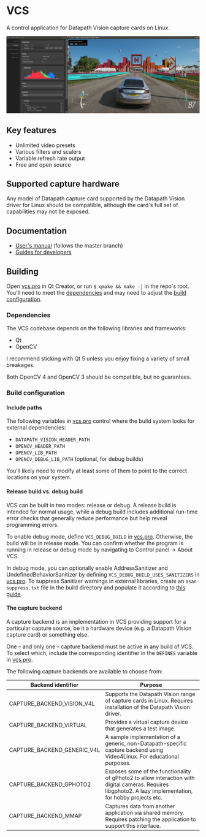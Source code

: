 # VCS

A control application for Datapath Vision capture cards on Linux.

![VCS 3.0](./screenshot.png)

## Key features

- Unlimited video presets
- Various filters and scalers
- Variable refresh rate output
- Free and open source

## Supported capture hardware

Any model of Datapath capture card supported by the Datapath Vision driver for Linux should be compatible, although the card's full set of capabilities may not be exposed.

## Documentation

- [User's manual](./docs/user/README.md) (follows the master branch)
- [Guides for developers](./docs/developer/)

## Building

Open [vcs.pro](vcs.pro) in Qt Creator, or run `$ qmake && make -j` in the repo's root. You'll need to meet the [dependencies](#dependencies) and may need to adjust the [build configuration](#build-configuration).

### Dependencies

The VCS codebase depends on the following libraries and frameworks:

- Qt
- OpenCV

I recommend sticking with Qt 5 unless you enjoy fixing a variety of small breakages.

Both OpenCV 4 and OpenCV 3 should be compatible, but no guarantees.

### Build configuration

#### Include paths

The following variables in [vcs.pro](vcs.pro) control where the build system looks for external dependencies:

- `DATAPATH_VISION_HEADER_PATH`
- `OPENCV_HEADER_PATH`
- `OPENCV_LIB_PATH`
- `OPENCV_DEBUG_LIB_PATH` (optional, for debug builds)

You'll likely need to modify at least some of them to point to the correct locations on your system.

#### Release build vs. debug build

VCS can be built in two modes: release or debug. A release build is intended for normal usage, while a debug build includes additional run-time error checks that generally reduce performance but help reveal programming errors.

To enable debug mode, define `VCS_DEBUG_BUILD` in [vcs.pro](vcs.pro). Otherwise, the build will be in release mode. You can confirm whether the program is running in release or debug mode by navigating to Control panel &rarr; About VCS.

In debug mode, you can optionally enable AddressSanitizer and UndefinedBehaviorSanitizer by defining `VCS_DEBUG_BUILD_USES_SANITIZERS` in [vcs.pro](vcs.pro). To suppress Sanitizer warnings in external libraries, create an `asan-suppress.txt` file in the build directory and populate it according to [this guide](https://github.com/google/sanitizers/wiki/AddressSanitizerLeakSanitizer#suppressions).

#### The capture backend

A capture backend is an implementation in VCS providing support for a particular capture source, be it a hardware device (e.g. a Datapath Vision capture card) or something else.

One &ndash; and only one &ndash; capture backend must be active in any build of VCS. To select which, include the corresponding identifier in the `DEFINES` variable in [vcs.pro](vcs.pro).

The following capture backends are available to choose from:

| Backend identifier          | Purpose                                                                                                                                                     |
| --------------------------- | ----------------------------------------------------------------------------------------------------------------------------------------------------------- |
| CAPTURE_BACKEND_VISION_V4L  | Supports the Datapath Vision range of capture cards in Linux. Requires installation of the Datapath Vision driver.                                          |
| CAPTURE_BACKEND_VIRTUAL     | Provides a virtual capture device that generates a test image.                                                                                              |
| CAPTURE_BACKEND_GENERIC_V4L | A sample implementation of a generic, non-Datapath-specific capture backend using Video4Linux. For educational purposes.                                    |
| CAPTURE_BACKEND_GPHOTO2     | Exposes some of the functionality of gPhoto2 to allow interaction with digital cameras. Requires libgphoto2. A lazy implementation, for hobby projects etc. |
| CAPTURE_BACKEND_MMAP        | Captures data from another application via shared memory. Requires patching the application to support this interface.                                      |

